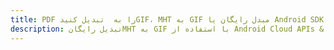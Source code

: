 ---title: PDF را به  تبدیل کنیدGIF، MHT به GIF مبدل رایگان یا Android SDKdescription: تبدیل رایگانMHT به GIF با استفاده از Android Cloud APIs & SDK همچنین اسناد PDF را در Cloud ایجاد، ویرایش و رندر کنید.---